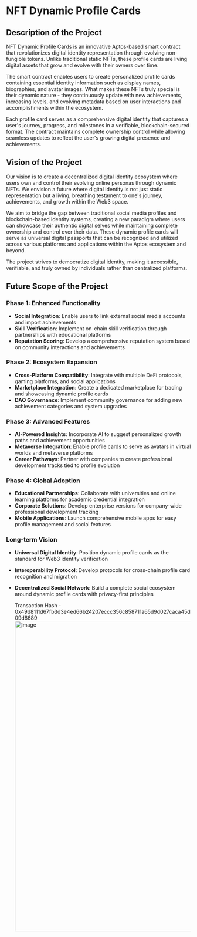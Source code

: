# NFT Dynamic Profile Cards

## Description of the Project

NFT Dynamic Profile Cards is an innovative Aptos-based smart contract that revolutionizes digital identity representation through evolving non-fungible tokens. Unlike traditional static NFTs, these profile cards are living digital assets that grow and evolve with their owners over time.

The smart contract enables users to create personalized profile cards containing essential identity information such as display names, biographies, and avatar images. What makes these NFTs truly special is their dynamic nature - they continuously update with new achievements, increasing levels, and evolving metadata based on user interactions and accomplishments within the ecosystem.

Each profile card serves as a comprehensive digital identity that captures a user's journey, progress, and milestones in a verifiable, blockchain-secured format. The contract maintains complete ownership control while allowing seamless updates to reflect the user's growing digital presence and achievements.

## Vision of the Project

Our vision is to create a decentralized digital identity ecosystem where users own and control their evolving online personas through dynamic NFTs. We envision a future where digital identity is not just static representation but a living, breathing testament to one's journey, achievements, and growth within the Web3 space.

We aim to bridge the gap between traditional social media profiles and blockchain-based identity systems, creating a new paradigm where users can showcase their authentic digital selves while maintaining complete ownership and control over their data. These dynamic profile cards will serve as universal digital passports that can be recognized and utilized across various platforms and applications within the Aptos ecosystem and beyond.

The project strives to democratize digital identity, making it accessible, verifiable, and truly owned by individuals rather than centralized platforms.

## Future Scope of the Project

### Phase 1: Enhanced Functionality
- **Social Integration**: Enable users to link external social media accounts and import achievements
- **Skill Verification**: Implement on-chain skill verification through partnerships with educational platforms
- **Reputation Scoring**: Develop a comprehensive reputation system based on community interactions and achievements

### Phase 2: Ecosystem Expansion  
- **Cross-Platform Compatibility**: Integrate with multiple DeFi protocols, gaming platforms, and social applications
- **Marketplace Integration**: Create a dedicated marketplace for trading and showcasing dynamic profile cards
- **DAO Governance**: Implement community governance for adding new achievement categories and system upgrades

### Phase 3: Advanced Features
- **AI-Powered Insights**: Incorporate AI to suggest personalized growth paths and achievement opportunities
- **Metaverse Integration**: Enable profile cards to serve as avatars in virtual worlds and metaverse platforms
- **Career Pathways**: Partner with companies to create professional development tracks tied to profile evolution

### Phase 4: Global Adoption
- **Educational Partnerships**: Collaborate with universities and online learning platforms for academic credential integration
- **Corporate Solutions**: Develop enterprise versions for company-wide professional development tracking
- **Mobile Applications**: Launch comprehensive mobile apps for easy profile management and social features

### Long-term Vision
- **Universal Digital Identity**: Position dynamic profile cards as the standard for Web3 identity verification
- **Interoperability Protocol**: Develop protocols for cross-chain profile card recognition and migration
- **Decentralized Social Network**: Build a complete social ecosystem around dynamic profile cards with privacy-first principles
  
  Transaction Hash - 0x49d8111d67fb3d3e4ed66b24207eccc356c858711a65d9d027caca45d09d8689
  <img width="1911" height="846" alt="image" src="https://github.com/user-attachments/assets/36823d56-399e-4e7d-807c-58e1aeaca02e" />
